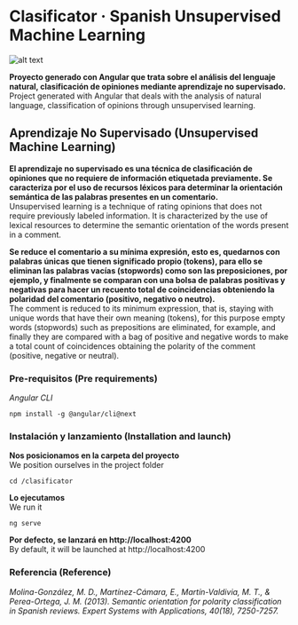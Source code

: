 # Clasificator · Spanish Unsupervised Machine Learning

![alt text](https://i.imgur.com/yhu4WE7.jpg) 

**Proyecto generado con Angular que trata sobre el análisis del lenguaje natural, clasificación de opiniones mediante aprendizaje no supervisado.**<br />
Project generated with Angular that deals with the analysis of natural language, classification of opinions through unsupervised learning.

## Aprendizaje No Supervisado (Unsupervised Machine Learning)

**El aprendizaje no supervisado es una técnica de clasificación de opiniones que no requiere de información etiquetada previamente. Se caracteriza por el uso de recursos léxicos para determinar la orientación semántica de las palabras presentes en un comentario.**<br />
Unsupervised learning is a technique of rating opinions that does not require previously labeled information. It is characterized by the use of lexical resources to determine the semantic orientation of the words present in a comment.

**Se reduce el comentario a su mínima expresión, esto es, quedarnos con palabras únicas que tienen significado propio (tokens), para ello se eliminan las palabras vacías (stopwords) como son las preposiciones, por ejemplo, y finalmente se comparan con una bolsa de palabras positivas y negativas para hacer un recuento total de coincidencias obteniendo la polaridad del comentario (positivo, negativo o neutro).**<br />
The comment is reduced to its minimum expression, that is, staying with unique words that have their own meaning (tokens), for this purpose empty words (stopwords) such as prepositions are eliminated, for example, and finally they are compared with a bag of positive and negative words to make a total count of coincidences obtaining the polarity of the comment (positive, negative or neutral).

### Pre-requisitos (Pre requirements)

_Angular CLI_

```
npm install -g @angular/cli@next
```
### Instalación y lanzamiento (Installation and launch)

**Nos posicionamos en la carpeta del proyecto**<br />
We position ourselves in the project folder

```
cd /clasificator
```

**Lo ejecutamos**<br />
We run it 

```
ng serve
```

**Por defecto, se lanzará en http://localhost:4200**<br />
By default, it will be launched at http://localhost:4200

### Referencia (Reference)

_Molina-González, M. D., Martínez-Cámara, E., Martín-Valdivia, M. T., & Perea-Ortega, J. M. (2013). Semantic orientation for polarity classification in Spanish reviews. Expert Systems with Applications, 40(18), 7250-7257._

